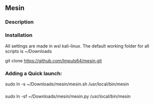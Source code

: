 ## Mesin
### Description


### Installation

All settings are made in wsl kali-linux. The default working folder for all scripts is ~/Downloads

git clone https://github.com/Impuls64/mesin.git

### Adding a Quick launch:

sudo ln -s ~/Downloads/mesin/mesin.sh /usr/local/bin/mesin

###

sudo ln -sf ~/Downloads/mesin/mesin.py /usr/local/bin/mesin


###



###

